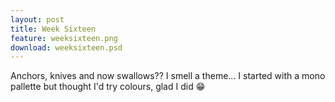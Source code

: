 ```yaml
---
layout: post
title: Week Sixteen
feature: weeksixteen.png
download: weeksixteen.psd
---
```

Anchors, knives and now swallows?? I smell a theme... I started with a mono pallette but thought I'd try colours, glad I did :grin: